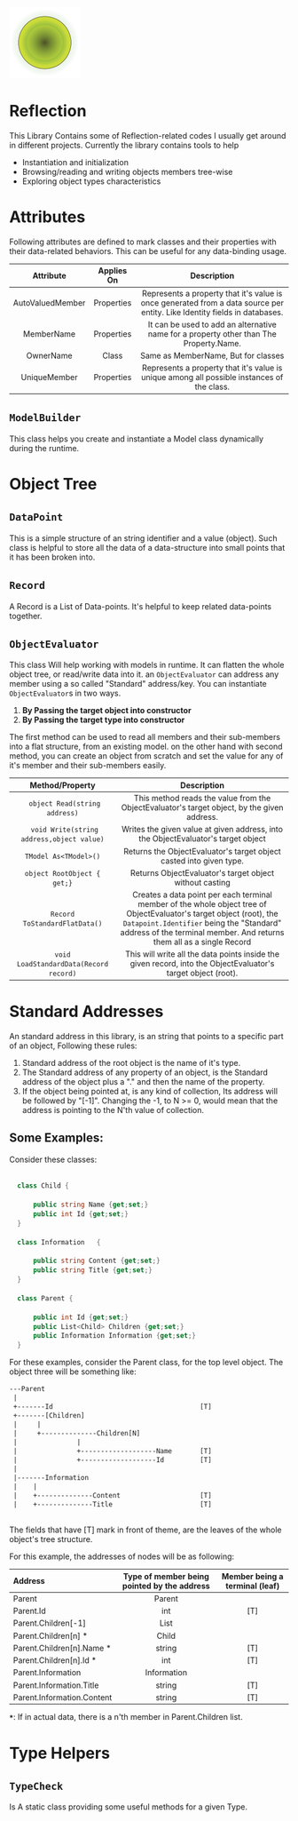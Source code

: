 
![Logo](Graphics/icon128.png)

Reflection
==========


This Library Contains some of Reflection-related codes I usually get around in different projects. Currently the library contains
tools to help  

 * Instantiation and initialization
 * Browsing/reading and writing objects members tree-wise
 * Exploring object types characteristics
 
 
  Attributes
  ==========
  
  Following attributes are defined to mark classes and their properties with their data-related behaviors. This can be useful 
  for any data-binding usage.
  
  
  |     Attribute    | Applies On   |   Description                      |
  |:----------------:|:------------:|:----------------------------------:|
  | AutoValuedMember | Properties   | Represents a property that it's value is once generated from a data source per entity. Like Identity fields in databases.|
  | MemberName       | Properties   | It can be used to add an alternative name for a property other than The Property.Name.|
  | OwnerName        | Class        | Same as MemberName, But for classes|
  | UniqueMember     | Properties   | Represents a property that it's value is unique among all possible instances of the class.|
  
  
 ```ModelBuilder```
 ------------------
   
   This class helps you create and instantiate a Model class dynamically during the runtime.    


Object Tree
============

```DataPoint```
--------------------
This is a simple structure of an string identifier and a value (object). Such class is helpful to store all the data of a data-structure into 
small points that it has been broken into. 

```Record```
--------------------

A Record is a List of Data-points. It's helpful to keep related data-points together. 

```ObjectEvaluator```
--------------------

This class Will help working with models in runtime. It can flatten the whole object tree, or read/write data into it. an ```ObjectEvaluator``` can address 
any member using a so called "Standard" address/key. You can instantiate ```ObjectEvaluator```s in two ways. 

 1. __By Passing the target object into constructor__
 2. __By Passing the target type into constructor__   
 
 The first method can be used to read all members and their sub-members into a flat structure, from an existing model. on the other hand
 with second method, you can create an object from scratch and set the value for any of it's member and their sub-members easily.
 
 |  Method/Property  | Description |
 |:--------:|:----------:|
 |``` object Read(string address)```| This method reads the value from the ObjectEvaluator's target object, by the given address.|
 |``` void Write(string address,object value)``` | Writes the given value at given address, into the ObjectEvaluator's target object|
 |```TModel As<TModel>()```| Returns the ObjectEvaluator's target object casted into given type.|
 | ```object RootObject { get;}``` | Returns ObjectEvaluator's target object without casting|
 |```Record ToStandardFlatData()```| Creates a data point per each terminal member of the whole object tree of ObjectEvaluator's target object (root), the ```Datapoint.Identifier``` being the "Standard" address of the terminal member. And returns them all as a single Record|
 |```void LoadStandardData(Record record)``` | This will write all the data points inside the given record, into the ObjectEvaluator's target object (root).|
 
 Standard Addresses
 ===================
 
 An standard address in this library, is an string that points to a specific part of an object, Following these rules:
 
  1. Standard address of the root object is the name of it's type.
  2. The Standard address of any property of an object, is the Standard address of the object plus a "." and then the name of the property.
  3. If the object being pointed at, is any kind of collection, Its address will be followed by "[-1]". Changing the -1, to N >= 0, would mean that the address is pointing to the N'th value of collection.
  
  Some Examples:
  -------------
  
  Consider these classes:
  
  ```c#

    class Child {
     
        public string Name {get;set;}
        public int Id {get;set;}
    }

    class Information   {

        public string Content {get;set;}
        public string Title {get;set;}
    }

    class Parent {
        
        public int Id {get;set;}
        public List<Child> Children {get;set;}
        public Information Information {get;set;}
    }
  ```    

For these examples, consider the Parent class, for the top level object. The object three will be something like:

```text
---Parent
 |       
 +-------Id                                     [T]
 +-------[Children]
 |     |
 |     +--------------Children[N]
 |               |
 |               +-------------------Name       [T]
 |               +-------------------Id         [T]
 |
 |-------Information
 |    |
 |    +--------------Content                    [T]
 |    +--------------Title                      [T]
  
```

The fields that have [T] mark in front of theme, are the leaves of the whole object's tree structure. 

For this example, the addresses of nodes will be as following:

|   Address     | Type of member being pointed by the address |  Member being a terminal (leaf) |
|:---------------------------------------------------------|:--------------------------:|:-----:|
| Parent                                                   |    Parent                  |       |
| Parent.Id                                                |    int                     | [T]   |
| Parent.Children[-1]                                      |    List<Child>             |       |
| Parent.Children[n]                     *                 |    Child                   |       |
| Parent.Children[n].Name                *                 |    string                  | [T]   |
| Parent.Children[n].Id                  *                 |    int                     | [T]   | 
| Parent.Information                                       |    Information             |       |
| Parent.Information.Title                                 |    string                  | [T]   |
| Parent.Information.Content                               |    string                  | [T]   | 

__```*```__: If in actual data, there is a n'th member in Parent.Children list.


Type Helpers
============

```TypeCheck```
------------

Is A static class providing some useful methods for a given Type.